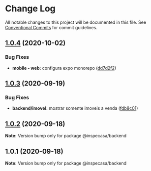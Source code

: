 # Change Log

All notable changes to this project will be documented in this file.
See [Conventional Commits](https://conventionalcommits.org) for commit guidelines.

## [1.0.4](https://github.com/bearkfear/projeto-integrador/compare/@inspecasa/backend@1.0.3...@inspecasa/backend@1.0.4) (2020-10-02)


### Bug Fixes

* **mobile - web:** configura expo monorepo ([dd7d2f2](https://github.com/bearkfear/projeto-integrador/commit/dd7d2f2e94898a82b051cb215d0e82049cccb0fe))





## [1.0.3](https://github.com/bearkfear/projeto-integrador/compare/@inspecasa/backend@1.0.2...@inspecasa/backend@1.0.3) (2020-09-19)


### Bug Fixes

* **backend/imovel:** mostrar somente imoveis a venda ([fdb8c01](https://github.com/bearkfear/projeto-integrador/commit/fdb8c01d6b4d1995fe02efef3d0eb474095e0b24))





## [1.0.2](https://github.com/bearkfear/projeto-integrador/compare/@inspecasa/backend@1.0.1...@inspecasa/backend@1.0.2) (2020-09-18)

**Note:** Version bump only for package @inspecasa/backend





## 1.0.1 (2020-09-18)

**Note:** Version bump only for package @inspecasa/backend
